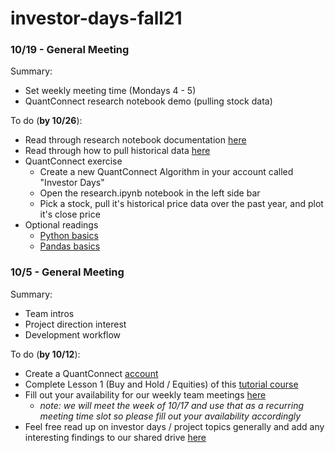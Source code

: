 # investor-days-fall21

### 10/19 - General Meeting

Summary: 

- Set weekly meeting time (Mondays 4 - 5)
- QuantConnect research notebook demo (pulling stock data)

To do (**by 10/26**):

- Read through research notebook documentation [here](https://www.quantconnect.com/docs/research/overview)
- Read through how to pull historical data [here](https://www.quantconnect.com/docs/research/historical-data)
- QuantConnect exercise
  - Create a new QuantConnect Algorithm in your account called "Investor Days"
  - Open the research.ipynb notebook in the left side bar
  - Pick a stock, pull it's historical price data over the past year, and plot it's close price
- Optional readings
  - [Python basics](https://www.freecodecamp.org/news/python-crash-course/)
  - [Pandas basics](https://pandas.pydata.org/pandas-docs/version/1.3/user_guide/10min.html)

### 10/5 - General Meeting

Summary:

- Team intros 
- Project direction interest
- Development workflow

To do (**by 10/12**):

- Create a QuantConnect [account](https://www.quantconnect.com/login)
- Complete Lesson 1 (Buy and Hold / Equities) of this [tutorial course](https://www.quantconnect.com/learning/course/1/boot-camp-101-us-equities)
- Fill out your availability for our weekly team meetings [here](https://lettucemeet.com/l/Dl2l8)
  - *note: we will meet the week of 10/17 and use that as a recurring meeting time slot so please fill out your availability accordingly*
- Feel free read up on investor days / project topics generally and add any interesting findings to our shared drive [here](https://drive.google.com/drive/u/0/folders/0AEPlvIHyEklGUk9PVA)



